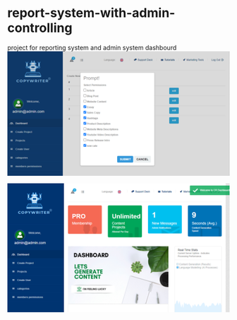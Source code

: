 # report-system-with-admin-controlling
project for reporting system and admin system dashbourd 
![enter image description here](https://github.com/HoSheiMa/report-system-with-admin-controlling/blob/main/Capture.PNG?raw=true)

![enter image description here](https://github.com/HoSheiMa/report-system-with-admin-controlling/blob/main/Capture1.PNG?raw=true)
